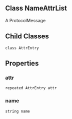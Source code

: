 ## Class NameAttrList
A ProtocolMessage
## Child Classes
`class AttrEntry`
## Properties
### attr
`repeated AttrEntry attr`
### name
`string name`
